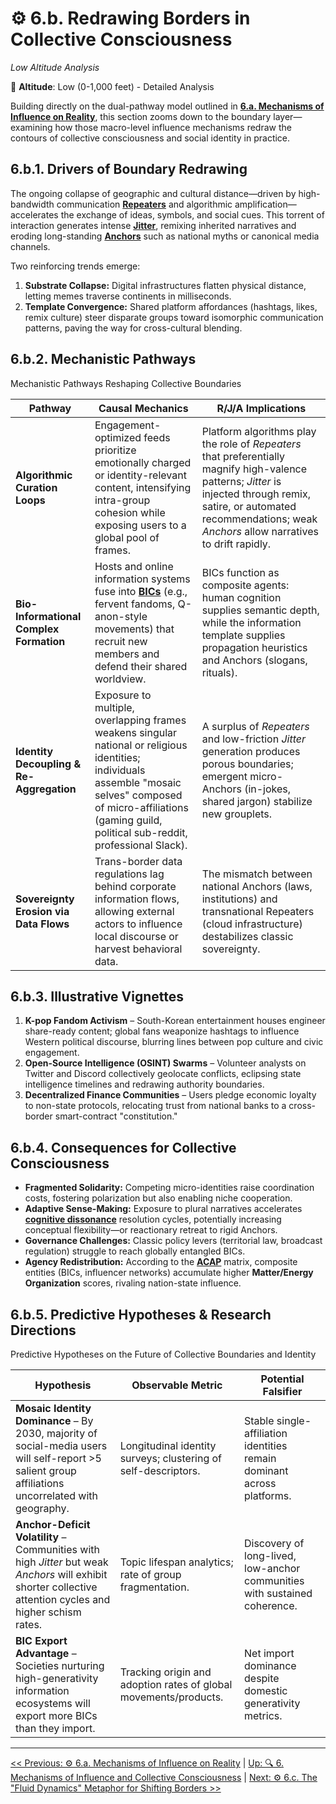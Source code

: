 # ⚙️ 6.b. Redrawing Borders in Collective Consciousness
<!-- markdownlint-disable MD036 -->
*Low Altitude Analysis*
<!-- markdownlint-enable MD036 -->

📍 **Altitude**: Low (0-1,000 feet) - Detailed Analysis

Building directly on the dual-pathway model outlined in **[6.a. Mechanisms of Influence on Reality](6a-mechanisms-influence-reality.md)**, this section zooms down to the boundary layer—examining how those macro-level influence mechanisms redraw the contours of collective consciousness and social identity in practice.

## **6.b.1. Drivers of Boundary Redrawing**

The ongoing collapse of geographic and cultural distance—driven by high-bandwidth communication **[Repeaters](../04-information-systems/4a-material-organization-dynamics/4a1-repeater-jitter-anchor-model.md#4a11-repeaters-transmission-and-amplification)** and algorithmic amplification—accelerates the exchange of ideas, symbols, and social cues. This torrent of interaction generates intense **[Jitter](../04-information-systems/4a-material-organization-dynamics/4a1-repeater-jitter-anchor-model.md#4a12-jitter-sources-of-variation-and-innovation)**, remixing inherited narratives and eroding long-standing **[Anchors](../04-information-systems/4a-material-organization-dynamics/4a1-repeater-jitter-anchor-model.md#4a13-anchors-stability-and-fidelity-mechanisms)** such as national myths or canonical media channels.  

Two reinforcing trends emerge:

1. **Substrate Collapse:**  Digital infrastructures flatten physical distance, letting memes traverse continents in milliseconds.  
2. **Template Convergence:**  Shared platform affordances (hashtags, likes, remix culture) steer disparate groups toward isomorphic communication patterns, paving the way for cross-cultural blending.

## **6.b.2. Mechanistic Pathways**

Mechanistic Pathways Reshaping Collective Boundaries

| Pathway | Causal Mechanics | R/J/A Implications |
|---------|-----------------|--------------------|
| **Algorithmic Curation Loops** | Engagement-optimized feeds prioritize emotionally charged or identity-relevant content, intensifying intra-group cohesion while exposing users to a global pool of frames. | Platform algorithms play the role of *Repeaters* that preferentially magnify high-valence patterns; *Jitter* is injected through remix, satire, or automated recommendations; weak *Anchors* allow narratives to drift rapidly. |
| **Bio-Informational Complex Formation** | Hosts and online information systems fuse into **[BICs](../05-competitive-dynamics/5e-bio-informational-complex.md)** (e.g., fervent fandoms, Q-anon-style movements) that recruit new members and defend their shared worldview. | BICs function as composite agents: human cognition supplies semantic depth, while the information template supplies propagation heuristics and Anchors (slogans, rituals). |
| **Identity Decoupling & Re-Aggregation** | Exposure to multiple, overlapping frames weakens singular national or religious identities; individuals assemble "mosaic selves" composed of micro-affiliations (gaming guild, political sub-reddit, professional Slack). | A surplus of *Repeaters* and low-friction *Jitter* generation produces porous boundaries; emergent micro-Anchors (in-jokes, shared jargon) stabilize new grouplets. |
| **Sovereignty Erosion via Data Flows** | Trans-border data regulations lag behind corporate information flows, allowing external actors to influence local discourse or harvest behavioral data. | The mismatch between national Anchors (laws, institutions) and transnational Repeaters (cloud infrastructure) destabilizes classic sovereignty. |

## **6.b.3. Illustrative Vignettes**

1. **K-pop Fandom Activism** – South-Korean entertainment houses engineer share-ready content; global fans weaponize hashtags to influence Western political discourse, blurring lines between pop culture and civic engagement.
2. **Open-Source Intelligence (OSINT) Swarms** – Volunteer analysts on Twitter and Discord collectively geolocate conflicts, eclipsing state intelligence timelines and redrawing authority boundaries.
3. **Decentralized Finance Communities** – Users pledge economic loyalty to non-state protocols, relocating trust from national banks to a cross-border smart-contract "constitution."

## **6.b.4. Consequences for Collective Consciousness**

* **Fragmented Solidarity:**  Competing micro-identities raise coordination costs, fostering polarization but also enabling niche cooperation.  
* **Adaptive Sense-Making:**  Exposure to plural narratives accelerates **[cognitive dissonance](../glossary/C.md#cognitive-dissonance)** resolution cycles, potentially increasing conceptual flexibility—or reactionary retreat to rigid Anchors.  
* **Governance Challenges:**  Classic policy levers (territorial law, broadcast regulation) struggle to reach globally entangled BICs.  
* **Agency Redistribution:**  According to the **[ACAP](../03-agents-as-information-processors/3d-agent-complexity-assessment-protocol.md)** matrix, composite entities (BICs, influencer networks) accumulate higher **Matter/Energy Organization** scores, rivaling nation-state influence.

## **6.b.5. Predictive Hypotheses & Research Directions**

Predictive Hypotheses on the Future of Collective Boundaries and Identity

| Hypothesis | Observable Metric | Potential Falsifier |
|------------|------------------|---------------------|
| **Mosaic Identity Dominance** – By 2030, majority of social-media users will self-report >5 salient group affiliations uncorrelated with geography. | Longitudinal identity surveys; clustering of self-descriptors. | Stable single-affiliation identities remain dominant across platforms. |
| **Anchor-Deficit Volatility** – Communities with high *Jitter* but weak *Anchors* will exhibit shorter collective attention cycles and higher schism rates. | Topic lifespan analytics; rate of group fragmentation. | Discovery of long-lived, low-anchor communities with sustained coherence. |
| **BIC Export Advantage** – Societies nurturing high-generativity information ecosystems will export more BICs than they import. | Tracking origin and adoption rates of global movements/products. | Net import dominance despite domestic generativity metrics. |

---
[<< Previous: ⚙️ 6.a. Mechanisms of Influence on Reality](6a-mechanisms-influence-reality.md) | [Up: 🔍 6. Mechanisms of Influence and Collective Consciousness](6-influence-collective-consciousness.md) | [Next: ⚙️ 6.c. The "Fluid Dynamics" Metaphor for Shifting Borders >>](6c-fluid-dynamics-metaphor.md)
